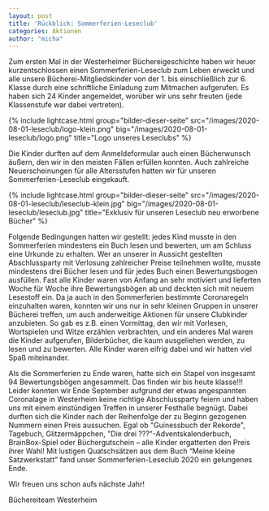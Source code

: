 ```yaml
---
layout: post
title: 'Rückblick: Sommerferien-Leseclub'
categories: Aktionen
author: "micha"
---
```

Zum ersten Mal in der Westerheimer Büchereigeschichte haben wir heuer kurzentschlossen einen Sommerferien-Leseclub zum Leben erweckt und alle unsere Bücherei-Mitgliedskinder von der 1. bis einschließlich zur 6. Klasse durch eine schriftliche Einladung zum Mitmachen aufgerufen. Es haben sich 24 Kinder angemeldet, worüber wir uns sehr freuten (jede Klassenstufe war dabei vertreten). 

{% include lightcase.html group="bilder-dieser-seite"
      src="/images/2020-08-01-leseclub/logo-klein.png" 
      big="/images/2020-08-01-leseclub/logo.png" 
      title="Logo unseres Leseclubs" %}

Die Kinder durften auf dem Anmeldeformular auch einen Bücherwunsch äußern, den wir in den meisten Fällen erfüllen konnten. Auch zahlreiche Neuerscheinungen für alle Altersstufen hatten wir für unseren Sommerferien-Leseclub eingekauft. 

{% include lightcase.html group="bilder-dieser-seite"
      src="/images/2020-08-01-leseclub/leseclub-klein.jpg" 
      big="/images/2020-08-01-leseclub/leseclub.jpg" 
      title="Exklusiv für unseren Leseclub neu erworbene Bücher" %}

Folgende Bedingungen hatten wir gestellt: jedes Kind musste in den Sommerferien mindestens ein Buch lesen und bewerten, um am Schluss eine Urkunde zu erhalten. Wer an unserer in Aussicht gestellten Abschlussparty mit Verlosung zahlreicher Preise teilnehmen wollte, musste mindestens drei Bücher lesen und für jedes Buch einen Bewertungsbogen ausfüllen. Fast alle Kinder waren von Anfang an sehr motiviert und lieferten Woche für Woche ihre Bewertungsbögen ab und deckten sich mit neuem Lesestoff ein. Da ja auch in den Sommerferien bestimmte Coronaregeln einzuhalten waren, konnten wir uns nur in sehr kleinen Gruppen in unserer Bücherei treffen, um auch anderweitige Aktionen für unsere Clubkinder anzubieten. So gab es z.B. einen Vormittag, den wir mit Vorlesen, Wortspielen und Witze erzählen verbrachten, und ein anderes Mal waren die Kinder aufgerufen, Bilderbücher, die kaum ausgeliehen werden,  zu lesen und zu bewerten. Alle Kinder waren eifrig dabei und wir hatten viel Spaß miteinander.
 
Als die Sommerferien zu Ende waren, hatte sich ein Stapel von insgesamt 94 Bewertungsbögen angesammelt. Das finden wir bis heute klasse!!! Leider konnten wir Ende September aufgrund der etwas angespannten Coronalage in Westerheim keine richtige Abschlussparty feiern und haben uns mit einem einstündigen Treffen in unserer Festhalle begnügt. Dabei durften sich die Kinder nach der Reihenfolge der zu Beginn gezogenen Nummern einen Preis aussuchen. Egal ob "Guinessbuch der Rekorde", Tagebuch, Glitzermäppchen, "Die drei ???"-Adventskalenderbuch, BrainBox-Spiel oder Büchergutschein – alle Kinder ergatterten den Preis ihrer Wahl!    Mit lustigen Quatschsätzen aus dem Buch “Meine kleine Satzwerkstatt” fand unser Sommerferien-Leseclub 2020 ein gelungenes Ende. 

Wir freuen uns schon aufs nächste Jahr!

Büchereiteam Westerheim